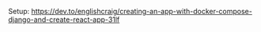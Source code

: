 Setup: https://dev.to/englishcraig/creating-an-app-with-docker-compose-django-and-create-react-app-31lf